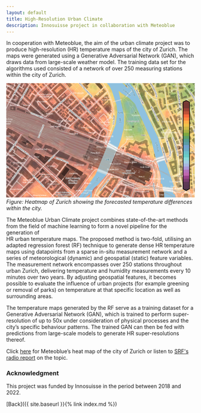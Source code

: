 ```yaml
---
layout: default
title: High-Resolution Urban Climate 
description: Innosuisse project in collaboration with Meteoblue
---
```


In cooperation with Meteoblue, the aim of the urban climate project was to produce high-resolution (HR) temperature 
maps of the city of Zurich. The maps were generated using a Generative Adversarial Network (GAN), which draws data from 
large-scale weather model. The training data set for the algorithms used consisted of a network of over 250 measuring 
stations within the city of Zurich.

![Branching](./../../pictures/meteoblue_stadtklima.png)
_Figure: Heatmap of Zurich showing the forecasted temperature differences within the city._

The Meteoblue Urban Climate project combines state-of-the-art methods from the field of machine learning to form a novel pipeline for the generation of  
HR urban temperature maps. The proposed method is two-fold, utilising an adapted regression forest (RF) technique to generate dense HR temperature maps using datapoints 
from a sparse in-situ measurement network and a series of meteorological (dynamic) and geospatial (static) feature variables. The measurement network encompasses over 250 stations throughout 
urban Zurich, delivering temperature and humidity measurements every 10 minutes over two years. By adjusting geospatial features, it becomes possible to evaluate the 
influence of urban projects (for example greening or removal of parks) on temperature at that specific location as well as surrounding areas.

The temperature maps generated by the RF serve as a training dataset for a Generative Adversarial Network (GAN), which is trained to perform super-resolution of up to 50x under 
consideration of physical processes and the city’s specific behaviour patterns. The trained GAN can then be fed with predictions from large-scale models to generate HR 
super-resolutions thereof. 

Click [here](https://www.meteoblue.com/en/products/cityclimate/heatmaps/zurich#15.11/47.375641/8.53596) for Meteoblue’s heat map of the city of Zurich or listen to [SRF's radio report](https://www.srf.ch/audio/rendez-vous/meteoblue-temperatur-innerhalb-von-staedten-variiert-stark?partId=12421630) on the topic.


### Acknowledgment
This project was funded by Innosuisse in the period between 2018 and 2022.


[Back]({{ site.baseurl }}{% link index.md %})

